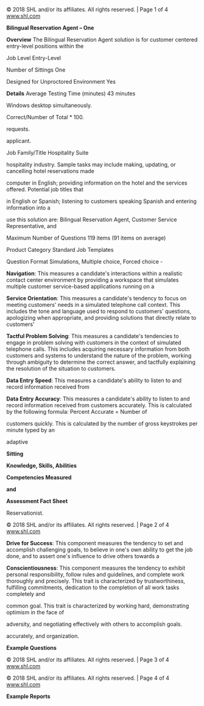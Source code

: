 © 2018 SHL and/or its affiliates. All rights reserved. | Page 1 of 4 www.shl.com

**Bilingual Reservation Agent – One** 

**Overview** The Bilingual Reservation Agent solution is for customer centered entry-level positions within the

Job Level Entry-Level

Number of Sittings One

Designed for Unproctored Environment Yes

**Details** Average Testing Time (minutes) 43 minutes

Windows desktop simultaneously.

Correct/Number of Total \* 100.

requests.

applicant.

Job Family/Title Hospitality Suite

hospitality industry. Sample tasks may include making, updating, or cancelling hotel reservations made

computer in English; providing information on the hotel and the services offered. Potential job titles that

in English or Spanish; listening to customers speaking Spanish and entering information into a

use this solution are: Bilingual Reservation Agent, Customer Service Representative, and

Maximum Number of Questions 119 items (91 items on average)

Product Category Standard Job Templates

Question Format Simulations, Multiple choice, Forced choice -

**Navigation**: This measures a candidate's interactions within a realistic contact center environment by providing a workspace that simulates multiple customer service-based applications running on a

**Service Orientation**: This measures a candidate's tendency to focus on meeting customers' needs in a simulated telephone call context. This includes the tone and language used to respond to customers' questions, apologizing when appropriate, and providing solutions that directly relate to customers'

**Tactful Problem Solving**: This measures a candidate's tendencies to engage in problem solving with customers in the context of simulated telephone calls. This includes acquiring necessary information from both customers and systems to understand the nature of the problem, working through ambiguity to determine the correct answer, and tactfully explaining the resolution of the situation to customers.

**Data Entry Speed**: This measures a candidate's ability to listen to and record information received from

**Data Entry Accuracy**: This measures a candidate's ability to listen to and record information received from customers accurately. This is calculated by the following formula: Percent Accurate = Number of

customers quickly. This is calculated by the number of gross keystrokes per minute typed by an

adaptive

**Sitting** 

**Knowledge, Skills, Abilities** 

**Competencies Measured**

**and** 

**Assessment Fact Sheet**

Reservationist.

© 2018 SHL and/or its affiliates. All rights reserved. | Page 2 of 4 www.shl.com

**Drive for Success**: This component measures the tendency to set and accomplish challenging goals, to believe in one's own ability to get the job done, and to assert one's influence to drive others towards a

**Conscientiousness**: This component measures the tendency to exhibit personal responsibility, follow rules and guidelines, and complete work thoroughly and precisely. This trait is characterized by trustworthiness, fulfilling commitments, dedication to the completion of all work tasks completely and

common goal. This trait is characterized by working hard, demonstrating optimism in the face of

adversity, and negotiating effectively with others to accomplish goals.

accurately, and organization.

**Example Questions**

© 2018 SHL and/or its affiliates. All rights reserved. | Page 3 of 4 www.shl.com

© 2018 SHL and/or its affiliates. All rights reserved. | Page 4 of 4 www.shl.com

**Example Reports**